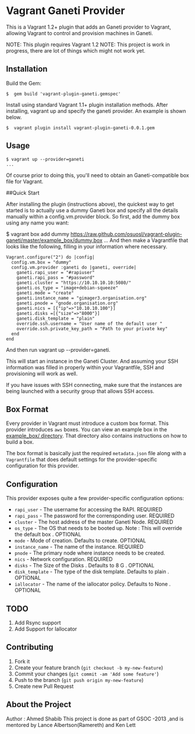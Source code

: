 # Vagrant Ganeti Provider
This is a Vagrant 1.2+ plugin that adds an Ganeti provider to Vagrant, allowing Vagrant to control and provision 
machines in Ganeti.

NOTE: This plugin requires Vagrant 1.2
NOTE: This project is work in progress, there are lot of things which might not work yet.

## Installation

Build the Gem:

    $  gem build 'vagrant-plugin-ganeti.gemspec'



Install using standard Vagrant 1.1+ plugin installation methods. After installing, vagrant up and specify the ganeti provider. An example is shown below.

    $  vagrant plugin install vagrant-plugin-ganeti-0.0.1.gem

## Usage

    $ vagrant up --provider=ganeti
    ...
Of course prior to doing this, you'll need to obtain an Ganeti-compatible box file for Vagrant.


##Quick Start

After installing the plugin (instructions above), the quickest way to get started is to actually use a dummy Ganeti box and specify all the details manually within a config.vm.provider block. So first, add the dummy box using any name you want:

$ vagrant box add dummy https://raw.github.com/osuosl/vagrant-plugin-ganeti/master/example_box/dummy.box
...
And then make a Vagrantfile that looks like the following, filling in your information where necessary.

    Vagrant.configure("2") do |config|
      config.vm.box = "dummy"
      config.vm.provider :ganeti do |ganeti, override|
        ganeti.rapi_user = "#rapiuser"
        ganeti.rapi_pass = "#password"
        ganeti.cluster = "https://10.10.10.10:5080/"
        ganeti.os_type = "image+debian-squeeze"
        ganeti.mode = "create"
        ganeti.instance_name = "gimager3.organisation.org"
        ganeti.pnode = "gnode.organisation.org"
        ganeti.nics = [{"ip"=>"10.10.10.100"}]
        ganeti.disks =[{"size"=>"8000"}] 
        ganeti.disk_template = "plain"
        override.ssh.username = "User name of the default user "
        override.ssh.private_key_path = "Path to your private key"
      end
    end


And then run vagrant up --provider=ganeti.

This will start an  instance in the Ganeti Cluster. And assuming your SSH information was filled in properly within your Vagrantfile, SSH and provisioning will work as well.

If you have issues with SSH connecting, make sure that the instances are being launched with a security group that allows SSH access.

## Box Format

Every provider in Vagrant must introduce a custom box format. This
provider introduces `aws` boxes. You can view an example box in
the [example_box/ directory](https://github.com/osuosl/vagrant-plugin-ganeti/master/example_box/).
That directory also contains instructions on how to build a box.

The box format is basically just the required `metadata.json` file
along with a `Vagrantfile` that does default settings for the
provider-specific configuration for this provider.

## Configuration

This provider exposes quite a few provider-specific configuration options:

* `rapi_user` - The username for accessing the RAPI. REQUIRED
* `rapi_pass` - The password for the corrensponding user. REQUIRED
* `cluster` - The host address of the master Ganeti Node. REQUIRED
* `os_type` - The OS that needs to be booted up. Note : This will override the default box . OPTIONAL
* `mode` - Mode of creation. Defaults to create. OPTIONAL
* `instance_name` - The name of the instance. REQUIRED
* `pnode` - The primary node where instance needs to be created. 
* `nics` - Network configuration. REQUIRED
* `disks` - The Size of the Disks . Defaults to 8 G . OPTIONAL
* `disk_template` - The type of the disk template. Defaults to plain . OPTIONAL
* `iallocator` - The name of the iallocator policy. Defaults to None . OPTIONAL

## TODO

1. Add Rsync support
2. Add Support for Iallocator 

## Contributing

1. Fork it
2. Create your feature branch (`git checkout -b my-new-feature`)
3. Commit your changes (`git commit -am 'Add some feature'`)
4. Push to the branch (`git push origin my-new-feature`)
5. Create new Pull Request
 
## About the Project
Author : Ahmed Shabib 
This project is done as part of GSOC -2013 ,and is mentored by Lance Albertson(Ramereth) and Ken Lett
